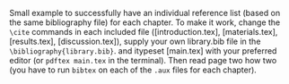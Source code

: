 Small example to successfully have an individual reference list (based on the
same bibliography file) for each chapter.
To make it work, change the `\cite` commands in each included file
([introduction.tex], [materials.tex], [results.tex], [discussion.tex]), 
supply your own library.bib file in the `\bibliography{library.bib}`. 
and itypeset [main.tex] with your preferred editor (or `pdftex main.tex` in the
terminal). Then read page two how two (you have to run `bibtex` on each of the
`.aux` files for each chapter).
